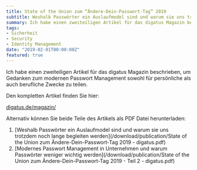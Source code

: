 ```yaml
---
title: State of the Union zum “Ändere-Dein-Passwort-Tag” 2019
subtitle: Weshalb Passwörter ein Auslaufmodel sind und warum sie uns trotzdem noch lange begleiten werden
summary: Ich habe einen zweiteiligen Artikel für das digatus Magazin beschrieben, um Gedanken zum modernen Passwort Management sowohl für persönliche als auch berufliche Zwecke zu teilen.
tags:
- Sicherheit
- Security
- Identity Management
date: "2019-02-01T00:00:00Z"
featured: true
---
```


Ich habe einen zweiteiligen Artikel für das digatus Magazin beschrieben, um Gedanken zum modernen Passwort Management sowohl für persönliche als auch berufliche Zwecke zu teilen.

Den kompletten Artikel finden Sie hier:

[digatus.de/magazin/](https://digatus.de/weshalb-passwoerter-ein-auslaufmodel-sind-und-warum-sie-uns-trotzdem-noch-lange-begleiten-werden/)

Alternativ können Sie beide Teile des Artikels als PDF Datei herunterladen:

1. [Weshalb Passwörter ein Auslaufmodel sind und warum sie uns trotzdem noch lange begleiten werden](/download/publication/State of the Union zum Ändere-Dein-Passwort-Tag 2019 - digatus.pdf)
2. [Modernes Passwort Management in Unternehmen und warum Passwörter weniger wichtig werden](/download/publication/State of the Union zum Ändere-Dein-Passwort-Tag 2019 - Teil 2 - digatus.pdf)

